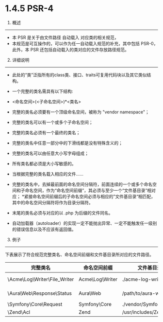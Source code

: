 1.4.5 PSR-4
===

1. 概述
----------------------------

* 本 PSR 是关于由文件路径 自动载入 对应类的相关规范，
* 本规范是可互操作的，可以作为任一自动载入规范的补充，其中包括 PSR-0，此外，本 PSR 还包括自动载入的类对应的文件存放路径规范。

2. 详细说明
----------------------------

* 此处的“类”泛指所有的class类、接口、traits可复用代码块以及其它类似结构。


* 一个完整的类名需具有以下结构:
* \<命名空间>(\<子命名空间>)*\<类名>
* 完整的类名必须要有一个顶级命名空间，被称为 "vendor namespace"；
* 完整的类名可以有一个或多个子命名空间；
* 完整的类名必须有一个最终的类名；
* 完整的类名中任意一部分中的下滑线都是没有特殊含义的；
* 完整的类名可以由任意大小写字母组成；
* 所有类名都必须是大小写敏感的。
* 当根据完整的类名载入相应的文件……
* 完整的类名中，去掉最前面的命名空间分隔符，前面连续的一个或多个命名空间和子命名空间，作为“命名空间前缀”，其必须与至少一个“文件基目录”相对应；
*紧接命名空间前缀后的子命名空间必须与相应的”文件基目录“相匹配，其中的命名空间分隔符将作为目录分隔符。
* 末尾的类名必须与对应的以 .php 为后缀的文件同名。
* 自动加载器（autoloader）的实现一定不能抛出异常、一定不能触发任一级别的错误信息以及不应该有返回值。

3. 例子
----------------------------

下表展示了符合规范完整类名、命名空间前缀和文件基目录所对应的文件路径。

完整类名|命名空间前缀|文件基目录|文件路径
-------|----------|---------|------
\Acme\Log\Writer\File_Writer|Acme\Log\Writer|./acme-log-writer/lib/|./acme-log-writer/lib/File_Writer.php
\Aura\Web\Response\Status|Aura\Web|/path/to/aura-web/src/|/path/to/aura-web/src/Response/Status.php
\Symfony\Core\Request|Symfony\Core|./vendor/Symfony/Core/|./vendor/Symfony/Core/Request.php
\Zend\Acl|Zend|/usr/includes/Zend/|/usr/includes/Zend/Acl.php




